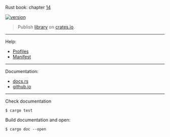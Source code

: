 Rust book: chapter [14](https://doc.rust-lang.org/book/ch14-00-more-about-cargo.html)

[![version](https://img.shields.io/static/v1?label=version&message=0.1.0&labelColor=212121&color=2962ff&style=flat)](https://crates.io/crates/rust_book14/0.1.0)

> Publish [library](https://crates.io/crates/rust_book14/) on [crates.io](https://crates.io/).

---
Help:
- [Profiles](https://doc.rust-lang.org/cargo/reference/profiles.html)
- [Manifest](https://doc.rust-lang.org/cargo/reference/manifest.html)

---
Documentation:
- [docs.rs](https://docs.rs/rust_book14/0.1.0/rust_book14/)
- [github.io](https://kepocnhh.github.io/rust_book14/doc/0.1.0/rust_book14/)

---
Check documentation
```
$ cargo test
```

Build documentation and open:
```
$ cargo doc --open
```
